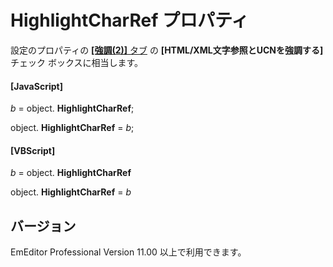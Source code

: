 # HighlightCharRef プロパティ

設定のプロパティの [**\[強調(2)\]** タブ](../../dlg/properties/highlight2/index) の
**\[HTML/XML文字参照とUCNを強調する\]** チェック ボックスに相当します。

#### \[JavaScript\]

_b_ = object. **HighlightCharRef**;

object. **HighlightCharRef** = _b_;

#### \[VBScript\]

_b_ = object. **HighlightCharRef**

object. **HighlightCharRef** = _b_

## バージョン

EmEditor Professional Version 11.00 以上で利用できます。
